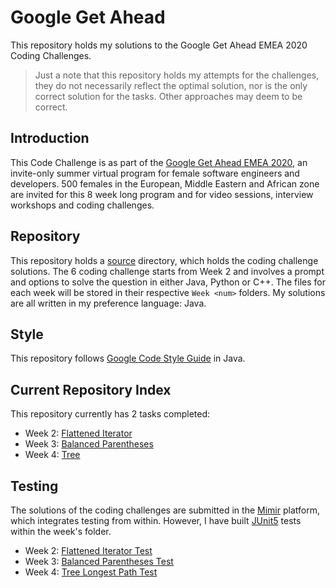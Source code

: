 # Google Get Ahead
 This repository holds my solutions to the Google Get Ahead EMEA 2020 Coding Challenges.
 
 > Just a note that this repository holds my attempts for the challenges, they do not necessarily
 > reflect the optimal solution, nor is the only correct solution for the tasks. Other approaches
 > may deem to be correct.

## Introduction
 This Code Challenge is as part of the 
 [Google Get Ahead EMEA 2020](https://events.withgoogle.com/get-ahead-emea-2020/#content), an
  invite-only summer virtual program for female software engineers and developers. 500 females in
   the European, Middle Eastern and African zone are invited for this 8 week long program and for video
    sessions, interview workshops and coding challenges.
  
## Repository
  This repository holds a [source](./src) directory, which holds the coding challenge solutions. The
   6 coding challenge starts from Week 2 and involves a prompt and options to solve the question
    in either Java, Python or C++. The files for each week will be stored in their respective
     `Week <num>` folders. My solutions are all written in my preference language: Java.
     
## Style
   This repository follows
    [Google Code Style Guide](https://google.github.io/styleguide/javaguide.html) in Java. 
    
## Current Repository Index
  This repository currently has 2 tasks completed:
  * Week 2: [Flattened Iterator](src/Week%202/FlattenedIterator.java)
  * Week 3: [Balanced Parentheses](src/Week%203/BalancedParentheses.java)
  * Week 4: [Tree](src/Week%204/Tree.java)
  
## Testing
  The solutions of the coding challenges are submitted in the [Mimir](https://www.mimirhq.com/)
   platform, which integrates testing from within. However, I have built
   [JUnit5](https://junit.org/junit5/) tests within the week's folder.
  * Week 2: [Flattened Iterator Test](src/Week%202/FlattenedIteratorTest.java)
  * Week 3: [Balanced Parentheses Test](src/Week%203/BalancedParenthesesTest.java)
  * Week 4: [Tree Longest Path Test](src/Week%204/TreeLongestPathTest.java)